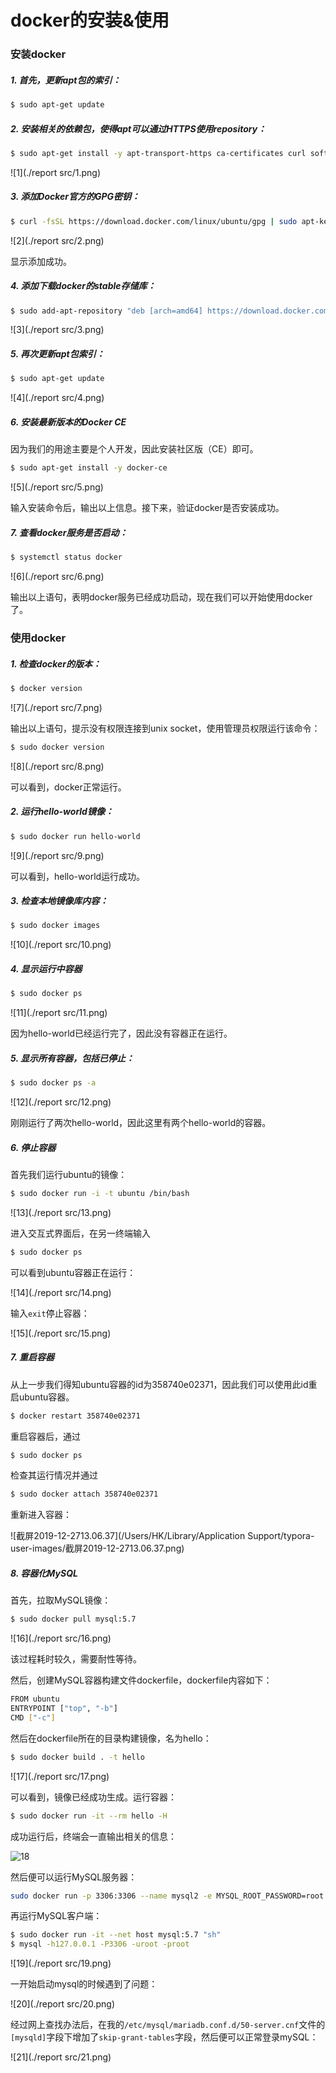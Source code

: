 # docker的安装&使用

### 安装docker

##### 1. 首先，更新apt包的索引：

```bash
$ sudo apt-get update
```

##### 2. 安装相关的依赖包，使得apt可以通过HTTPS使用repository：

```bash
$ sudo apt-get install -y apt-transport-https ca-certificates curl software-properties-common
```

![1](./report src/1.png)

##### 3. 添加Docker官方的GPG密钥：

```bash
$ curl -fsSL https://download.docker.com/linux/ubuntu/gpg | sudo apt-key add -
```

![2](./report src/2.png)

显示添加成功。

##### 4. 添加下载docker的stable存储库：

```bash
$ sudo add-apt-repository "deb [arch=amd64] https://download.docker.com/linux/ubuntu $(lsb_release -cs) stable"
```

![3](./report src/3.png)

##### 5. 再次更新apt包索引：

```bash
$ sudo apt-get update
```

![4](./report src/4.png)

##### 6. 安装最新版本的Docker CE

因为我们的用途主要是个人开发，因此安装社区版（CE）即可。

```bash
$ sudo apt-get install -y docker-ce
```

![5](./report src/5.png)

输入安装命令后，输出以上信息。接下来，验证docker是否安装成功。

##### 7. 查看docker服务是否启动：

```bash
$ systemctl status docker
```

![6](./report src/6.png)

输出以上语句，表明docker服务已经成功启动，现在我们可以开始使用docker了。



### 使用docker

##### 1. 检查docker的版本：

```bash
$ docker version
```

![7](./report src/7.png)

输出以上语句，提示没有权限连接到unix socket，使用管理员权限运行该命令：

```bash
$ sudo docker version
```

![8](./report src/8.png)

可以看到，docker正常运行。

##### 2. 运行hello-world镜像：

```bash
$ sudo docker run hello-world
```

![9](./report src/9.png)

可以看到，hello-world运行成功。

##### 3. 检查本地镜像库内容：

```bash
$ sudo docker images
```

![10](./report src/10.png)

##### 4. 显示运行中容器

```bash
$ sudo docker ps
```

![11](./report src/11.png)

因为hello-world已经运行完了，因此没有容器正在运行。

##### 5. 显示所有容器，包括已停止：

```bash
$ sudo docker ps -a
```

![12](./report src/12.png)

刚刚运行了两次hello-world，因此这里有两个hello-world的容器。

##### 6. 停止容器

首先我们运行ubuntu的镜像：

```bash
$ sudo docker run -i -t ubuntu /bin/bash
```

![13](./report src/13.png)

进入交互式界面后，在另一终端输入

```bash
$ sudo docker ps
```

可以看到ubuntu容器正在运行：

![14](./report src/14.png)

输入`exit`停止容器：

![15](./report src/15.png)

##### 7. 重启容器

从上一步我们得知ubuntu容器的id为358740e02371，因此我们可以使用此id重启ubuntu容器。

```bash
$ docker restart 358740e02371
```

重启容器后，通过

```bash
$ sudo docker ps
```

检查其运行情况并通过

```bash
$ sudo docker attach 358740e02371
```

重新进入容器：

![截屏2019-12-2713.06.37](/Users/HK/Library/Application Support/typora-user-images/截屏2019-12-2713.06.37.png)



##### 8. 容器化MySQL

首先，拉取MySQL镜像：

```bash
$ sudo docker pull mysql:5.7
```

![16](./report src/16.png)

该过程耗时较久，需要耐性等待。

然后，创建MySQL容器构建文件dockerfile，dockerfile内容如下：

```bash
FROM ubuntu
ENTRYPOINT ["top", "-b"]
CMD ["-c"]
```

然后在dockerfile所在的目录构建镜像，名为hello：

```bash
$ sudo docker build . -t hello
```

![17](./report src/17.png)

可以看到，镜像已经成功生成。运行容器：

```bash
$ sudo docker run -it --rm hello -H  
```

成功运行后，终端会一直输出相关的信息：

![18](/Users/HK/Desktop/上课/编译原理/homework7/18.png)

然后便可以运行MySQL服务器：

```bash
sudo docker run -p 3306:3306 --name mysql2 -e MYSQL_ROOT_PASSWORD=root -d mysql:5.7 
```

再运行MySQL客户端：

```bash
$ sudo docker run -it --net host mysql:5.7 "sh"
$ mysql -h127.0.0.1 -P3306 -uroot -proot
```

![19](./report src/19.png)

一开始启动mysql的时候遇到了问题：

![20](./report src/20.png)

经过网上查找办法后，在我的`/etc/mysql/mariadb.conf.d/50-server.cnf`文件的`[mysqld]`字段下增加了`skip-grant-tables`字段，然后便可以正常登录mySQL：

![21](./report src/21.png)

